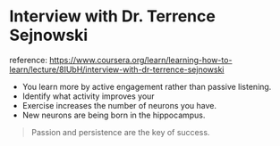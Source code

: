 # Interview with Dr. Terrence Sejnowski
reference: https://www.coursera.org/learn/learning-how-to-learn/lecture/8IUbH/interview-with-dr-terrence-sejnowski


- You learn more by active engagement rather than passive listening.
- Identify what activity improves your 
- Exercise increases the number of neurons you have.
- New neurons are being born in the hippocampus.

>Passion and persistence are the key of success.
